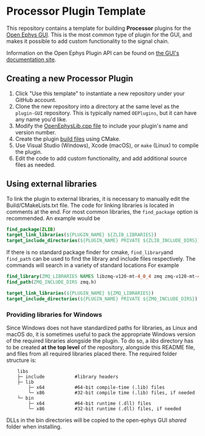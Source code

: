 # Processor Plugin Template

This repository contains a template for building **Processor** plugins for the [Open Ephys GUI](https://github.com/open-ephys/plugin-GUI). This is the most common type of plugin for the GUI, and makes it possible to add custom functionality to the signal chain.

Information on the Open Ephys Plugin API can be found on [the GUI's documentation site](https://open-ephys.github.io/gui-docs/Developer-Guide/Open-Ephys-Plugin-API.html).

## Creating a new Processor Plugin

1. Click "Use this template" to instantiate a new repository under your GitHub account. 
2. Clone the new repository into a directory at the same level as the `plugin-GUI` repository. This is typically named `OEPlugins`, but it can have any name you'd like.
3. Modify the [OpenEphysLib.cpp file](https://open-ephys.github.io/gui-docs/Developer-Guide/Creating-a-new-plugin.html) to include your plugin's name and version number.
4. Create the plugin [build files](https://open-ephys.github.io/gui-docs/Developer-Guide/Compiling-plugins.html) using CMake.
5. Use Visual Studio (Windows), Xcode (macOS), or `make` (Linux) to compile the plugin.
6. Edit the code to add custom functionality, and add additional source files as needed.

## Using external libraries

To link the plugin to external libraries, it is necessary to manually edit the Build/CMakeLists.txt file. The code for linking libraries is located in comments at the end.
For most common libraries, the `find_package` option is recommended. An example would be

```cmake
find_package(ZLIB)
target_link_libraries(${PLUGIN_NAME} ${ZLIB_LIBRARIES})
target_include_directories(${PLUGIN_NAME} PRIVATE ${ZLIB_INCLUDE_DIRS})
```

If there is no standard package finder for cmake, `find_library`and `find_path` can be used to find the library and include files respectively. The commands will search in a variety of standard locations For example

```cmake
find_library(ZMQ_LIBRARIES NAMES libzmq-v120-mt-4_0_4 zmq zmq-v120-mt-4_0_4) #the different names after names are not a list of libraries to include, but a list of possible names the library might have, useful for multiple architectures. find_library will return the first library found that matches any of the names
find_path(ZMQ_INCLUDE_DIRS zmq.h)

target_link_libraries(${PLUGIN_NAME} ${ZMQ_LIBRARIES})
target_include_directories(${PLUGIN_NAME} PRIVATE ${ZMQ_INCLUDE_DIRS})
```

### Providing libraries for Windows

Since Windows does not have standardized paths for libraries, as Linux and macOS do, it is sometimes useful to pack the appropriate Windows version of the required libraries alongside the plugin.
To do so, a _libs_ directory has to be created **at the top level** of the repository, alongside this README file, and files from all required libraries placed there. The required folder structure is:

```
    libs
    ├─ include           #library headers
    ├─ lib
        ├─ x64           #64-bit compile-time (.lib) files
        └─ x86           #32-bit compile time (.lib) files, if needed
    └─ bin
        ├─ x64           #64-bit runtime (.dll) files
        └─ x86           #32-bit runtime (.dll) files, if needed
```

DLLs in the bin directories will be copied to the open-ephys GUI _shared_ folder when installing.
